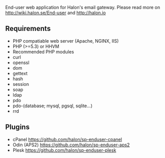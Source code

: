 End-user web application for Halon's email gateway. Please read more on http://wiki.halon.se/End-user and http://halon.io

Requirements
------------
* PHP compatiable web server (Apache, NGINX, IIS)
* PHP (>=5.3) or HHVM
* Recommended PHP modules
 * curl
 * openssl
 * dom
 * gettext
 * hash
 * session
 * soap
 * ldap
 * pdo
 * pdo-(database; mysql, pgsql, sqlite...)
 * rrd

Plugins
-------
 * cPanel https://github.com/halon/sp-enduser-cpanel
 * Odin (APS2) https://github.com/halon/sp-enduser-aps2
 * Plesk https://github.com/halon/sp-enduser-plesk
